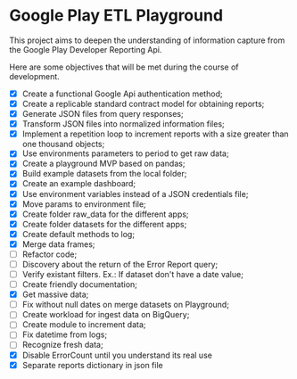 # Google Play ETL Playground

This project aims to deepen the understanding of information capture from the Google Play Developer Reporting Api.

Here are some objectives that will be met during the course of development.

- [x] Create a functional Google Api authentication method;
- [x] Create a replicable standard contract model for obtaining reports;
- [x] Generate JSON files from query responses;
- [x] Transform JSON files into normalized information files;
- [x] Implement a repetition loop to increment reports with a size greater than one thousand objects;
- [x] Use environments parameters to period to get raw data;
- [x] Create a playground MVP based on pandas;
- [x] Build example datasets from the local folder;
- [x] Create an example dashboard;
- [x] Use environment variables instead of a JSON credentials file;
- [x] Move params to environment file;
- [x] Create folder raw_data for the different apps;
- [x] Create folder datasets for the different apps;
- [x] Create default methods to log;
- [x] Merge data frames;
- [ ] Refactor code;
- [ ] Discovery about the return of the Error Report query;
- [ ] Verify existant filters. Ex.: If dataset don't have a date value;
- [ ] Create friendly documentation;
- [x] Get massive data;
- [ ] Fix without null dates on merge datasets on Playground;
- [ ] Create workload for ingest data on BigQuery;
- [ ] Create module to increment data;
- [ ] Fix datetime from logs;
- [ ] Recognize fresh data;
- [x] Disable ErrorCount until you understand its real use
- [x] Separate reports dictionary in json file